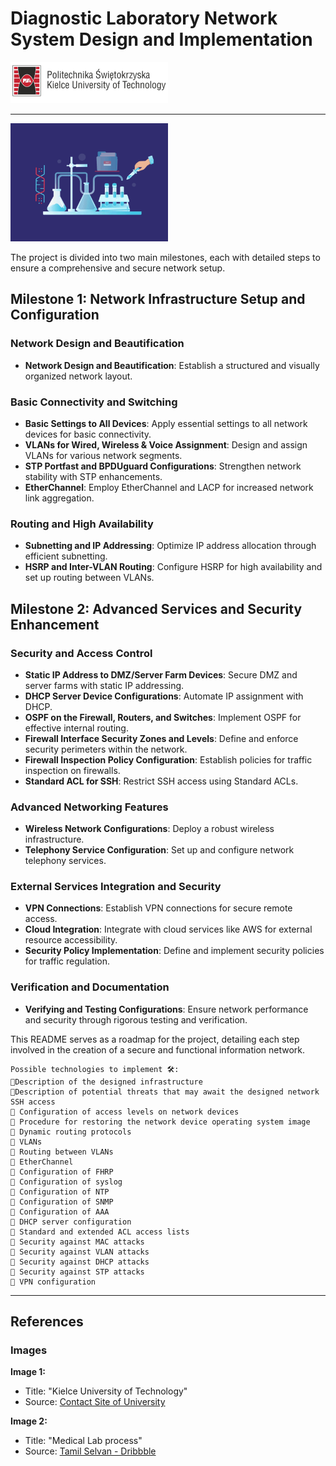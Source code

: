 # Diagnostic Laboratory Network System Design and Implementation

<img src="imgs/img.png" width="50%" height="50%">

---
<img src="imgs/medical-lab.gif" width="50%" height="50%">

The project is divided into two main milestones, each with detailed steps to ensure a comprehensive and secure network setup.

## Milestone 1: Network Infrastructure Setup and Configuration

### Network Design and Beautification
- **Network Design and Beautification**: Establish a structured and visually organized network layout.

### Basic Connectivity and Switching
- **Basic Settings to All Devices**: Apply essential settings to all network devices for basic connectivity.
- **VLANs for Wired, Wireless & Voice Assignment**: Design and assign VLANs for various network segments.
- **STP Portfast and BPDUguard Configurations**: Strengthen network stability with STP enhancements.
- **EtherChannel**: Employ EtherChannel and LACP for increased network link aggregation.

### Routing and High Availability
- **Subnetting and IP Addressing**: Optimize IP address allocation through efficient subnetting.
- **HSRP and Inter-VLAN Routing**: Configure HSRP for high availability and set up routing between VLANs.

## Milestone 2: Advanced Services and Security Enhancement

### Security and Access Control
- **Static IP Address to DMZ/Server Farm Devices**: Secure DMZ and server farms with static IP addressing.
- **DHCP Server Device Configurations**: Automate IP assignment with DHCP.
- **OSPF on the Firewall, Routers, and Switches**: Implement OSPF for effective internal routing.
- **Firewall Interface Security Zones and Levels**: Define and enforce security perimeters within the network.
- **Firewall Inspection Policy Configuration**: Establish policies for traffic inspection on firewalls.
- **Standard ACL for SSH**: Restrict SSH access using Standard ACLs.

### Advanced Networking Features
- **Wireless Network Configurations**: Deploy a robust wireless infrastructure.
- **Telephony Service Configuration**: Set up and configure network telephony services.

### External Services Integration and Security
- **VPN Connections**: Establish VPN connections for secure remote access.
- **Cloud Integration**: Integrate with cloud services like AWS for external resource accessibility.
- **Security Policy Implementation**: Define and implement security policies for traffic regulation.

### Verification and Documentation
- **Verifying and Testing Configurations**: Ensure network performance and security through rigorous testing and verification.

This README serves as a roadmap for the project, detailing each step involved in the creation of a secure and functional information network.

    
	Possible technologies to implement 🛠️:
	🔲Description of the designed infrastructure
    🔲Description of potential threats that may await the designed network
    SSH access
    🔲 Configuration of access levels on network devices
    🔲 Procedure for restoring the network device operating system image
    🔲 Dynamic routing protocols
    🔲 VLANs
    🔲 Routing between VLANs
    🔲 EtherChannel
    🔲 Configuration of FHRP
    🔲 Configuration of syslog
    🔲 Configuration of NTP
    🔲 Configuration of SNMP
    🔲 Configuration of AAA
    🔲 DHCP server configuration
    🔲 Standard and extended ACL access lists
    🔲 Security against MAC attacks
    🔲 Security against VLAN attacks
    🔲 Security against DHCP attacks
    🔲 Security against STP attacks
    🔲 VPN configuration

---
## References

### Images

**Image 1:**
- Title: "Kielce University of Technology"
- Source: [Contact Site of University](https://wisgie.tu.kielce.pl/wp-content/uploads/2016/11/logo_psk_en_400px.png)

**Image 2:**
- Title: "Medical Lab process"
- Source: [Tamil Selvan - Dribbble](https://dribbble.com/shots/16259914-Medical-Lab-process#)